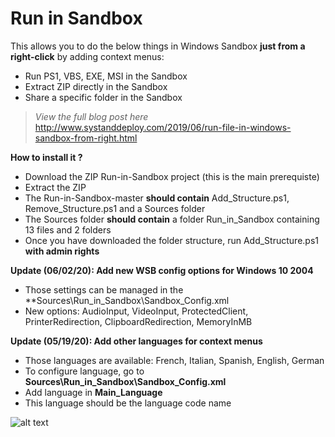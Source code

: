 # Run in Sandbox
This allows you to do the below things in Windows Sandbox **just from a right-click** by adding context menus:
- Run PS1, VBS, EXE, MSI in the Sandbox
- Extract ZIP directly in the Sandbox
- Share a specific folder in the Sandbox

> *View the full blog post here*
http://www.systanddeploy.com/2019/06/run-file-in-windows-sandbox-from-right.html

**How to install it ?**
- Download the ZIP Run-in-Sandbox project (this is the main prerequiste)
- Extract the ZIP
- The Run-in-Sandbox-master **should contain** Add_Structure.ps1, Remove_Structure.ps1 and a Sources folder
- The Sources folder **should contain** a folder Run_in_Sandbox containing 13 files and 2 folders
- Once you have downloaded the folder structure, run Add_Structure.ps1 **with admin rights**


**Update (06/02/20): Add new WSB config options for Windows 10 2004**
- Those settings can be managed in the **Sources\Run_in_Sandbox\Sandbox_Config.xml
- New options: AudioInput, VideoInput, ProtectedClient, PrinterRedirection, ClipboardRedirection, MemoryInMB


**Update (05/19/20): Add other languages for context menus**
 - Those languages are available: French, Italian, Spanish, English, German
- To configure language, go to **Sources\Run_in_Sandbox\Sandbox_Config.xml**
- Add language in **Main_Language**
- This language should be the language code name


![alt text](https://github.com/damienvanrobaeys/Run-in-Sandbox/blob/master/run_ps1_preview.gif.gif)
